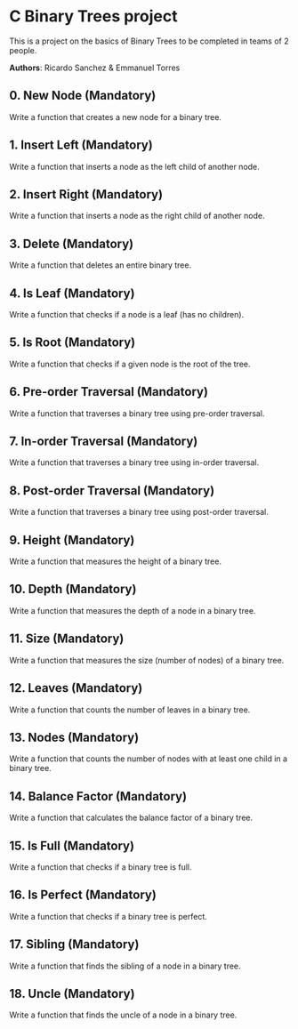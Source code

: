 # C Binary Trees project

This is a project on the basics of Binary Trees to be completed in teams of 2 people.

**Authors**: Ricardo Sanchez & Emmanuel Torres

## 0. New Node (Mandatory)
Write a function that creates a new node for a binary tree.

## 1. Insert Left (Mandatory)
Write a function that inserts a node as the left child of another node.

## 2. Insert Right (Mandatory)
Write a function that inserts a node as the right child of another node.

## 3. Delete (Mandatory)
Write a function that deletes an entire binary tree.

## 4. Is Leaf (Mandatory)
Write a function that checks if a node is a leaf (has no children).

## 5. Is Root (Mandatory)
Write a function that checks if a given node is the root of the tree.

## 6. Pre-order Traversal (Mandatory)
Write a function that traverses a binary tree using pre-order traversal.

## 7. In-order Traversal (Mandatory)
Write a function that traverses a binary tree using in-order traversal.

## 8. Post-order Traversal (Mandatory)
Write a function that traverses a binary tree using post-order traversal.

## 9. Height (Mandatory)
Write a function that measures the height of a binary tree.

## 10. Depth (Mandatory)
Write a function that measures the depth of a node in a binary tree.

## 11. Size (Mandatory)
Write a function that measures the size (number of nodes) of a binary tree.

## 12. Leaves (Mandatory)
Write a function that counts the number of leaves in a binary tree.

## 13. Nodes (Mandatory)
Write a function that counts the number of nodes with at least one child in a binary tree.

## 14. Balance Factor (Mandatory)
Write a function that calculates the balance factor of a binary tree.

## 15. Is Full (Mandatory)
Write a function that checks if a binary tree is full.

## 16. Is Perfect (Mandatory)
Write a function that checks if a binary tree is perfect.

## 17. Sibling (Mandatory)
Write a function that finds the sibling of a node in a binary tree.

## 18. Uncle (Mandatory)
Write a function that finds the uncle of a node in a binary tree.

